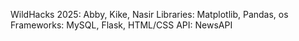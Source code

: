 WildHacks 2025: Abby, Kike, Nasir
Libraries: Matplotlib, Pandas, os
Frameworks: MySQL, Flask, HTML/CSS
API: NewsAPI
